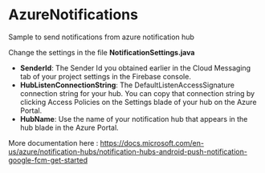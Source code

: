 # AzureNotifications
Sample to send notifications from azure notification hub


Change the settings in the file <b>NotificationSettings.java</b>

 * <b>SenderId</b>: The Sender Id you obtained earlier in the Cloud Messaging tab of your project settings in the Firebase console.
 * <b>HubListenConnectionString</b>: The DefaultListenAccessSignature connection string for your hub. You can copy that connection string by clicking Access Policies on the Settings blade of your hub on the Azure Portal.
 * <b>HubName</b>: Use the name of your notification hub that appears in the hub blade in the Azure Portal.
 
 More documentation here :  https://docs.microsoft.com/en-us/azure/notification-hubs/notification-hubs-android-push-notification-google-fcm-get-started
 
